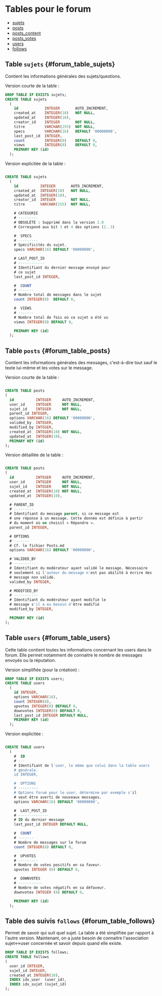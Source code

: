 # Tables pour le forum

* [sujets](#forum_table_sujets)
* [posts](#forum_table_posts)
* [posts_content](#forum_table_posts_content)
* [posts_votes](#forum_table_posts_vote)
* [users](#forum_table_users)
* [follows](#forum_table_follows)


## Table `sujets` {#forum_table_sujets}

Contient les informations générales des sujets/questions.

Version courte de la table :

```sql
DROP TABLE IF EXISTS sujets;
CREATE TABLE sujets
  (
    id            INTEGER       AUTO_INCREMENT,
    created_at    INTEGER(10)   NOT NULL,
    updated_at    INTEGER(10),
    creator_id    INTEGER       NOT NULL,
    titre         VARCHAR(255)  NOT NULL,
    specs         VARCHAR(16)   DEFAULT '00000000',
    last_post_id  INTEGER,
    count         INTEGER(8)    DEFAULT 0,
    views         INTEGER(8)    DEFAULT 0,
    PRIMARY KEY (id)
  );

```

Version explicitée de la table :

```sql

CREATE TABLE sujets
  (
    id          INTEGER       AUTO_INCREMENT,
    created_at  INTEGER(10)   NOT NULL,
    updated_at  INTEGER(10),
    creator_id  INTEGER       NOT NULL,
    titre       VARCHAR(255)  NOT NULL,

    # CATEGORIE
    # ---------
    # OBSOLÈTE : Supprimé dans la version 2.0
    # Correspond aux bit 3 et 4 des options (2..3)

    #  SPECS
    # ---------
    # Spécificités du sujet.
    specs VARCHAR(16) DEFAULT '00000000',

    # LAST_POST_ID
    # ------------
    # Identifiant du dernier message envoyé pour
    # ce sujet
    last_post_id INTEGER,

    #  COUNT
    # -------
    # Nombre total de messages dans le sujet
    count INTEGER(8)  DEFAULT 0,

    #  VIEWS
    # -------
    # Nombre total de fois où ce sujet a été vu
    views INTEGER(8) DEFAULT 0,

    PRIMARY KEY (id)
  );

```

## Table `posts` {#forum_table_posts}

Contient les informations générales des messages, c'est-à-dire tout sauf le texte lui-même et les votes sur le message.

Version courte de la table :

```sql

CREATE TABLE posts
(
  id          INTEGER     AUTO_INCREMENT,
  user_id     INTEGER     NOT NULL,
  sujet_id    INTEGER     NOT NULL,
  parent_id INTEGER,
  options VARCHAR(16) DEFAULT '00000000',
  valided_by  INTEGER,
  modified_by INTEGER,
  created_at  INTEGER(10) NOT NULL,
  updated_at  INTEGER(10),
  PRIMARY KEY (id)
);


```

Version détaillée de la table :

```sql

CREATE TABLE posts
(
  id          INTEGER     AUTO_INCREMENT,
  user_id     INTEGER     NOT NULL,
  sujet_id    INTEGER     NOT NULL,
  created_at  INTEGER(10) NOT NULL,
  updated_at  INTEGER(10),

  # PARENT_ID
  # ---------
  # Identifiant du message parent, si ce message est
  # une réponse à un message. Cette donnée est définie à partir
  # du moment où on choisit « Répondre ».
  parent_id INTEGER,

  # OPTIONS
  # -------
  # Cf. le fichier Posts.md
  options VARCHAR(16) DEFAULT '00000000',

  # VALIDED_BY
  # ----------
  # Identifiant du modérateur ayant validé le message. Nécessaire
  # seulement si l'auteur du message n'est pas abilité à écrire des
  # message non validé.
  valided_by INTEGER,

  # MODIFIED_BY
  # -----------
  # Identifiant du modérateur ayant modifié le
  # message s'il a eu besoin d'être modifié
  modified_by INTEGER,

  PRIMARY KEY (id)
);

```

## Table `users` {#forum_table_users}

Cette table contient toutes les informations concernant les users dans le forum. Elle permet notamment de connaitre le nombre de messages envoyés ou la réputation.

Version simplifiée (pour la création) :

```sql
DROP TABLE IF EXISTS users;
CREATE TABLE users
  (
    id INTEGER,
    options VARCHAR(16),
    count INTEGER(8),
    upvotes INTEGER(8) DEFAULT 0,
    downvotes INTEGER(8) DEFAULT 0,
    last_post_id INTEGER DEFAULT NULL,
    PRIMARY KEY (id)
  );
```


Version explicitée :

```sql

CREATE TABLE users
  (
    #  ID
    # ---
    # Identifiant de l'user, le même que celui dans la table users
    # générale.
    id INTEGER,

    #  OPTIONS
    # ---------
    # Options forum pour le user, détermine par exemple s'il
    # veut être averti de nouveaux messages.
    options VARCHAR(16) DEFAULT '00000000',

    #  LAST_POST_ID
    # --------------
    # ID du dernier message
    last_post_id INTEGER DEFAULT NULL,

    #  COUNT
    # -------
    # Nombre de messages sur le forum
    count INTEGER(8) DEFAULT 0,

    #  UPVOTES
    # ---------
    # Nombre de votes positifs en sa faveur.
    upvotes INTEGER (8) DEFAULT 0,

    #  DOWNVOTES
    # -----------
    # Nombre de votes négatifs en sa défaveur.
    downvotes INTEGER (8) DEFAULT 0,

    PRIMARY KEY (id)
  );

```

## Table des suivis `follows` {#forum_table_follows}

Permet de savoir qui suit quel sujet. La table a été simplifiée par rapport à l'autre version. Maintenant, on a juste besoin de connaitre l'association sujet<->user concernée et savoir depuis quand elle existe.

```sql
DROP TABLE IF EXISTS follows;
CREATE TABLE follows
(
  user_id INTEGER,
  sujet_id INTEGER,
  created_at INTEGER(10),
  INDEX idx_user  (user_id),
  INDEX idx_sujet (sujet_id)
);
```
